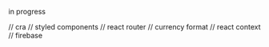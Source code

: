in progress


// cra
// styled components
// react router
// currency format
// react context
// firebase
